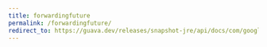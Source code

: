 ```yaml
---
title: forwardingfuture
permalink: /forwardingfuture/
redirect_to: https://guava.dev/releases/snapshot-jre/api/docs/com/google/common/util/concurrent/ForwardingFuture.html
---
```

